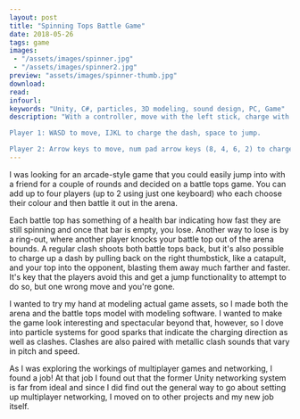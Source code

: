 ```yaml
---
layout: post
title: "Spinning Tops Battle Game"
date: 2018-05-26
tags: game
images:
 - "/assets/images/spinner.jpg"
 - "/assets/images/spinner2.jpg"
preview: "assets/images/spinner-thumb.jpg"
download:
read:
infourl:
keywords: "Unity, C#, particles, 3D modeling, sound design, PC, Game"
description: "With a controller, move with the left stick, charge with the right stick and jump with A or Y.

Player 1: WASD to move, IJKL to charge the dash, space to jump.

Player 2: Arrow keys to move, num pad arrow keys (8, 4, 6, 2) to charge the dash, num pad enter to jump."
---
```


I was looking for an arcade-style game that you could easily jump into with a friend for a couple of rounds and decided on a battle tops game. You can add up to four players (up to 2 using just one keyboard) who each choose their colour and then battle it out in the arena.

Each battle top has something of a health bar indicating how fast they are still spinning and once that bar is empty, you lose. Another way to lose is by a ring-out, where another player knocks your battle top out of the arena bounds. A regular clash shoots both battle tops back, but it's also possible to charge up a dash by pulling back on the right thumbstick, like a catapult, and your top into the opponent, blasting them away much farther and faster. It's key that the players avoid this and get a jump functionality to attempt to do so, but one wrong move and you're gone.

I wanted to try my hand at modeling actual game assets, so I made both the arena and the battle tops model with modeling software. I wanted to make the game look interesting and spectacular beyond that, however, so I dove into particle systems for good sparks that indicate the charging direction as well as clashes. Clashes are also paired with metallic clash sounds that vary in pitch and speed.

As I was exploring the workings of multiplayer games and networking, I found a job! At that job I found out that the former Unity networking system is far from ideal and since I did find out the general way to go about setting up multiplayer networking, I moved on to other projects and my new job itself.